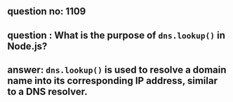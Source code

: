 
      
## question no: 1109

## question : What is the purpose of `dns.lookup()` in Node.js?

## answer: `dns.lookup()` is used to resolve a domain name into its corresponding IP address, similar to a DNS resolver.
      